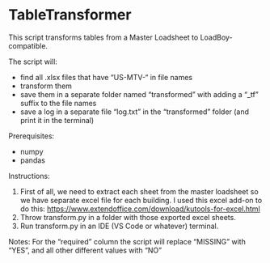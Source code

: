 # TableTransformer
This script transforms tables from a Master Loadsheet to LoadBoy-compatible.

The script will:
* find all .xlsx files that have “US-MTV-“ in file names
* transform them
* save them in a separate folder named “transformed” with adding a “_tf” suffix to the file names
* save a log in a separate file “log.txt” in the “transformed” folder (and print it in the terminal)

Prerequisites:
- numpy
- pandas

Instructions:
1.	First of all, we need to extract each sheet from the master loadsheet so we have separate excel file for each building.
I used this excel add-on to do this: https://www.extendoffice.com/download/kutools-for-excel.html
2.	Throw transform.py in a folder with those exported excel sheets.
3.	Run transform.py in an IDE (VS Code or whatever) terminal.

Notes:
For the “required” column the script will replace “MISSING” with “YES”, and all other different values with “NO”

